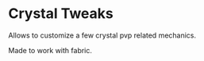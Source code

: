 # Crystal Tweaks

Allows to customize a few crystal pvp related mechanics.

Made to work with fabric.

